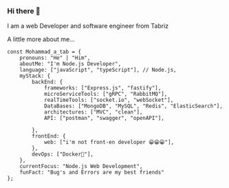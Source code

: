 ### Hi there 👋
I am a web Developer and software engineer from Tabriz

 A little more about me...

    const Mohammad_a_tab = {     
        pronouns: "He" | "Him",     
        aboutMe: "I'm Node.js Developer",
        language: ["javaScript", "typeScript"], // Node.js,         
        myStack: {             
            backEnd: {             
                frameworks: ["Express.js", "fastify"],                   
                microServiceTools: ["gRPC", "RabbitMQ"],
                realTimeTools: ["socket.io", "webSocket"],
                DataBases: ["MongoDB", "MySQL", "Redis", "ElasticSearch"],
                architectures: ["MVC", "clean"],
                API: ["postman", "swagger", "openAPI"],
          
            },         
            frontEnd: {             
                web: ["i'm not front-en developer 😁😁😁"],         
            },         
            devOps: ["Docker🐳"],               
        },    
        currentFocus: "Node.js Web Development",     
        funFact: "Bug's and Errors are my best friends" 
    };
